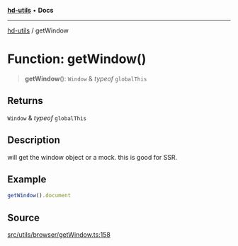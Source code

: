 [**hd-utils**](../README.md) • **Docs**

***

[hd-utils](../globals.md) / getWindow

# Function: getWindow()

> **getWindow**(): `Window` & *typeof* `globalThis`

## Returns

`Window` & *typeof* `globalThis`

## Description

will get the window object or a mock. this is good for SSR.

## Example

```ts
getWindow().document
```

## Source

[src/utils/browser/getWindow.ts:158](https://github.com/AhmadHddad/h-utils/blob/b1dfa95e218c9605f39fc234662ef50e62fadcb8/src/utils/browser/getWindow.ts#L158)

